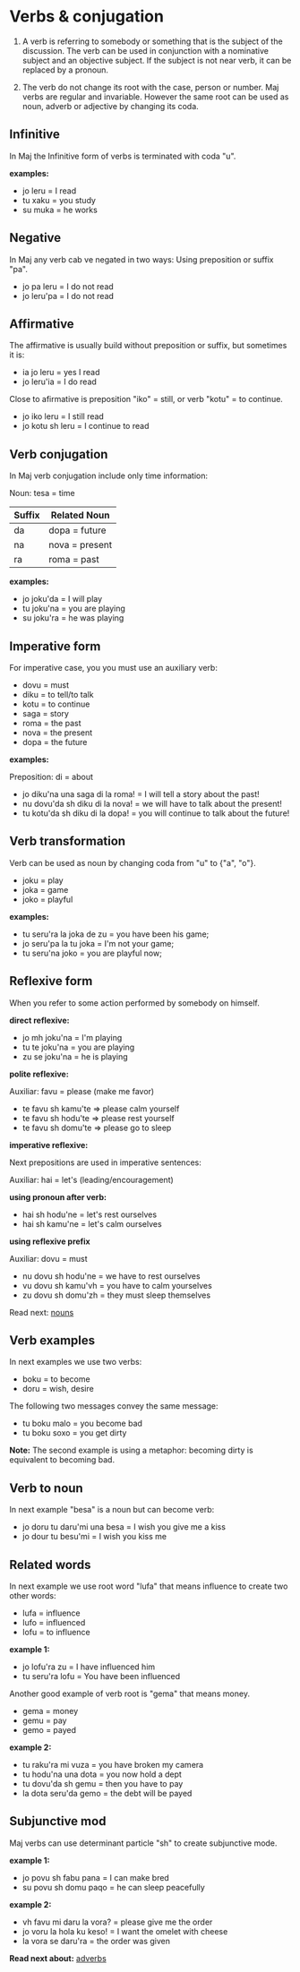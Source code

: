 # Verbs & conjugation


1. A verb is referring to somebody or something that is the subject of the discussion. The verb can be used in conjunction with a nominative subject and an objective subject. If the subject is not near verb, it can be replaced by a pronoun.

2. The verb do not change its root with the case, person or number. Maj verbs are regular and invariable. However the same root can be used as noun, adverb or adjective by changing its coda.  

## Infinitive

In Maj the Infinitive form of verbs is terminated with coda "u". 

**examples:**

* jo leru = I read
* tu xaku = you study
* su muka = he works

## Negative

In Maj any verb cab ve negated in two ways: Using preposition or suffix "pa".

* jo pa leru = I do not read
* jo leru'pa = I do not read

## Affirmative

The affirmative is usually build without preposition or suffix, but sometimes it is:

* ia jo leru = yes I read
* jo leru'ia = I do read

Close to afirmative is preposition "iko" = still, or verb "kotu" = to continue.

* jo iko leru  = I still read
* jo kotu sh leru = I continue to read

## Verb conjugation

In Maj verb conjugation include only time information:

Noun: tesa = time

 Suffix  | Related Noun     
---------|--------------
 da      | dopa = future     
 na      | nova = present     
 ra      | roma = past     

**examples:**

* jo joku'da = I will play
* tu joku'na = you are playing
* su joku'ra = he was playing

## Imperative form

For imperative case, you you must use an auxiliary verb:

* dovu = must
* diku = to tell/to talk
* kotu = to continue
* saga = story
* roma = the past
* nova = the present
* dopa = the future

**examples:**

Preposition: di = about

* jo diku'na una saga di la roma! = I will tell a story about the past!
* nu dovu'da sh diku  di la nova!  = we will have to talk about the present!
* tu kotu'da sh diku  di la dopa!  = you will continue to talk about the future!

## Verb transformation

Verb can be used as noun by changing coda from "u" to {"a", "o"}.

* joku = play
* joka = game
* joko = playful

**examples:**

* tu seru'ra la joka de zu   = you have been his game;
* jo seru'pa la tu joka      = I'm not your game;
* tu seru'na joko            = you are playful now;

## Reflexive form

When you refer to some action performed by somebody on himself.

**direct reflexive:**

* jo mh joku'na = I'm playing
* tu te joku'na = you are playing
* zu se joku'na = he is playing

**polite reflexive:**

Auxiliar: favu = please (make me favor)

* te favu sh kamu'te  => please calm yourself 
* te favu sh hodu'te  => please rest yourself 
* te favu sh domu'te  => please go to sleep

**imperative reflexive:**

Next prepositions are used in imperative sentences:

Auxiliar: hai  = let's  (leading/encouragement)

**using pronoun after verb:**

* hai sh hodu'ne  = let's rest ourselves
* hai sh kamu'ne  = let's calm ourselves

**using reflexive prefix**

Auxiliar: dovu = must

* nu dovu sh hodu'ne = we have to rest ourselves
* vu dovu sh kamu'vh = you have to calm yourselves
* zu dovu sh domu'zh = they must sleep themselves

Read next: [nouns](nouns.md)

## Verb examples

In next examples we use two verbs: 

* boku = to become
* doru = wish, desire

The following two messages convey the same message:

* tu boku malo  = you become bad
* tu boku soxo  = you get dirty

**Note:** The second example is using a metaphor: becoming dirty is equivalent to becoming bad.

## Verb to noun

In next example "besa" is a noun but can become verb:

* jo doru tu daru'mi una besa = I wish you give me a kiss
* jo dour tu besu'mi = I wish you kiss me

## Related words

In next example we use root word "lufa" that means influence to create two other words:

* lufa = influence
* lufo = influenced
* lofu = to influence

**example 1:**

* jo lofu'ra zu   = I have influenced him
* tu seru'ra lofu = You have been influenced

Another good example of verb root is "gema" that means money.

* gema = money
* gemu = pay
* gemo = payed

**example 2:**

* tu raku'ra mi vuza   = you have broken my camera
* tu hodu'na una dota  = you now hold a dept
* tu dovu'da sh gemu   = then you have to pay
* la dota seru'da gemo = the debt will be payed

## Subjunctive mod

Maj verbs can use determinant particle "sh" to create subjunctive mode.

**example 1:**

* jo povu sh fabu pana = I can make bred
* su povu sh domu paqo = he can sleep peacefully

**example 2:**

* vh favu mi daru la vora? = please give me the order
* jo voru la hola ku keso! = I want the omelet with cheese
* la vora se daru'ra = the order was given

**Read next about:** [adverbs](adverbs.md)